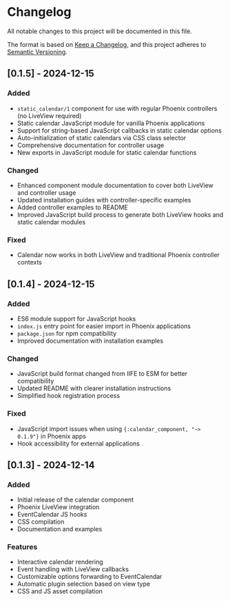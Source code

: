 # Changelog

All notable changes to this project will be documented in this file.

The format is based on [Keep a Changelog](https://keepachangelog.com/en/1.0.0/),
and this project adheres to [Semantic Versioning](https://semver.org/spec/v2.0.0.html).

## [0.1.5] - 2024-12-15

### Added
- `static_calendar/1` component for use with regular Phoenix controllers (no LiveView required)
- Static calendar JavaScript module for vanilla Phoenix applications
- Support for string-based JavaScript callbacks in static calendar options
- Auto-initialization of static calendars via CSS class selector
- Comprehensive documentation for controller usage
- New exports in JavaScript module for static calendar functions

### Changed
- Enhanced component module documentation to cover both LiveView and controller usage
- Updated installation guides with controller-specific examples
- Added controller examples to README
- Improved JavaScript build process to generate both LiveView hooks and static calendar modules

### Fixed
- Calendar now works in both LiveView and traditional Phoenix controller contexts

## [0.1.4] - 2024-12-15

### Added
- ES6 module support for JavaScript hooks
- `index.js` entry point for easier import in Phoenix applications
- `package.json` for npm compatibility
- Improved documentation with installation examples

### Changed
- JavaScript build format changed from IIFE to ESM for better compatibility
- Updated README with clearer installation instructions
- Simplified hook registration process

### Fixed
- JavaScript import issues when using `{:calendar_component, "~> 0.1.9"}` in Phoenix apps
- Hook accessibility for external applications

## [0.1.3] - 2024-12-14

### Added
- Initial release of the calendar component
- Phoenix LiveView integration
- EventCalendar JS hooks
- CSS compilation
- Documentation and examples

### Features
- Interactive calendar rendering
- Event handling with LiveView callbacks
- Customizable options forwarding to EventCalendar
- Automatic plugin selection based on view type
- CSS and JS asset compilation
